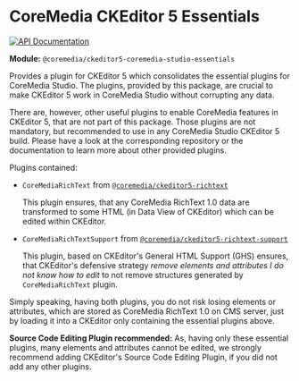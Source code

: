 # CoreMedia CKEditor 5 Essentials

[![API Documentation][docs:api:badge]][docs:api]

[docs:api]: <https://coremedia.github.io/ckeditor-plugins/docs/api/modules/ckeditor5_coremedia_studio_essentials.html> "@coremedia/ckeditor5-coremedia-studio-essentials"
[docs:api:badge]: <https://img.shields.io/badge/docs-%F0%9F%93%83%20API-informational?style=for-the-badge>

**Module:** `@coremedia/ckeditor5-coremedia-studio-essentials`

Provides a plugin for CKEditor 5 which consolidates the essential plugins for
CoreMedia Studio. The plugins, provided by this package, are crucial to make
CKEditor 5 work in CoreMedia Studio without corrupting any data.

There are, however, other useful plugins to enable CoreMedia features in
CKEditor 5, that are not part of this package. Those plugins are not mandatory,
but recommended to use in any CoreMedia Studio CKEditor 5 build. Please have a
look at the corresponding repository or the documentation to learn more about
other provided plugins.

Plugins contained:

* `CoreMediaRichText` from [`@coremedia/ckeditor5-richtext`](../ckeditor5-coremedia-richtext)

  This plugin ensures, that any CoreMedia RichText 1.0 data are transformed to
  some HTML (in Data View of CKEditor) which can be edited within CKEditor.

* `CoreMediaRichTextSupport` from [`@coremedia/ckeditor5-richtext-support`](../ckeditor5-coremedia-richtext-support)

  This plugin, based on CKEditor's General HTML Support (GHS) ensures, that
  CKEditor's defensive strategy _remove elements and attributes I do not know
  how to edit_ to not remove structures generated by `CoreMediaRichText` plugin.

Simply speaking, having both plugins, you do not risk losing elements or
attributes, which are stored as CoreMedia RichText 1.0 on CMS server, just
by loading it into a CKEditor only containing the essential plugins above.

**Source Code Editing Plugin recommended:** As, having only these essential
plugins, many elements and attributes cannot be edited, we strongly recommend
adding CKEditor's Source Code Editing Plugin, if you did not add any other
plugins.
